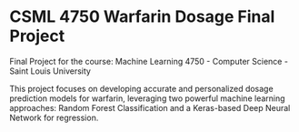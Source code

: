 # CSML 4750 Warfarin Dosage Final Project

Final Project for the course: Machine Learning 4750 - Computer Science - Saint Louis University

This project focuses on developing accurate and personalized dosage prediction models for warfarin, leveraging two powerful machine learning approaches: Random Forest Classification and a Keras-based Deep Neural Network for regression.
